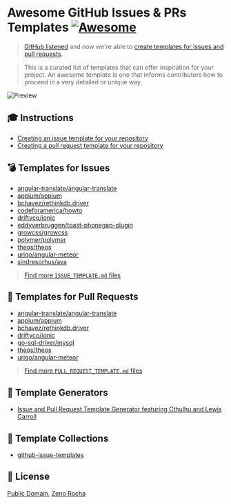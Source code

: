 # Awesome GitHub Issues & PRs Templates [![Awesome](https://cdn.rawgit.com/sindresorhus/awesome/d7305f38d29fed78fa85652e3a63e154dd8e8829/media/badge.svg)](https://github.com/sindresorhus/awesome)

> [GitHub listened](https://github.com/dear-github/dear-github) and now we're able to [create templates for issues and pull requests](https://github.com/blog/2111-issue-and-pull-request-templates).

> This is a curated list of templates that can offer inspiration for your project. An awesome template is one that informs contributors how to proceed in a very detailed or unique way.

![Preview](https://cloud.githubusercontent.com/assets/398893/13154626/b670c3ba-d62e-11e5-8d0d-8313abf2a8a7.png)

## :mortar_board: Instructions

* [Creating an issue template for your repository](https://help.github.com/articles/creating-an-issue-template-for-your-repository/)
* [Creating a pull request template for your repository](https://help.github.com/articles/creating-a-pull-request-template-for-your-repository/)

## :bomb: Templates for Issues

* [angular-translate/angular-translate](https://github.com/angular-translate/angular-translate/blob/c1ebea92779a2e80d60e931e295215401ee25fac/.github/ISSUE_TEMPLATE.md)
* [appium/appium](https://github.com/appium/appium/blob/5f531f400aa66d67b017d1d658fe7774c7edfe6d/.github/ISSUE_TEMPLATE.md)
* [bchavez/rethinkdb.driver](https://github.com/bchavez/RethinkDb.Driver/blob/440536279fb202fbebb4c0183545472f2d058433/.github/ISSUE_TEMPLATE.md)
* [codeforamerica/howto](https://github.com/codeforamerica/howto/blob/630c9919d1f216143e448db39823b678f6e21072/issue_template.md)
* [driftyco/ionic](https://github.com/ionic-team/ionic/blob/dc280b4199e37d05eb89f71a79d28cae1e8ec3ba/.github/ISSUE_TEMPLATE.md)
* [eddyverbruggen/toast-phonegap-plugin](https://github.com/EddyVerbruggen/Toast-PhoneGap-Plugin/blob/4f6463e3f2391d50c7dcfca428402312c228c170/issue_template.md)
* [growcss/growcss](https://github.com/growcss/growcss/blob/fe92ea1bc4695fa74fd83e0209b80c34524693a5/.github/ISSUE_TEMPLATE.md)
* [polymer/polymer](https://github.com/Polymer/polymer/blob/c868575c67ebf56635bde26d318af4f3df7f2254/.github/ISSUE_TEMPLATE.md)
* [theos/theos](https://github.com/theos/theos/blob/abee689a088a10e6f15fa9bf00290d9cf93b48f9/.github/ISSUE_TEMPLATE.md)
* [urigo/angular-meteor](https://github.com/Urigo/angular-meteor/blob/519deeaa1c592465181ee12a57b1686d88caed29/.github/ISSUE_TEMPLATE.md)
* [sindresorhus/ava](https://github.com/avajs/ava/blob/d814dca6136f3dfd380ea0a8f874cb5a5c290231/.github/issue_template.md)

> [Find more `ISSUE_TEMPLATE.md` files](https://github.com/search?utf8=%E2%9C%93&q=in%3Apath+issue_template.md&type=Code&ref=searchresults)

## :rocket: Templates for Pull Requests

* [angular-translate/angular-translate](https://github.com/angular-translate/angular-translate/blob/208345a198b15dc9cb0e41cda9dae08c47b72c92/.github/PULL_REQUEST_TEMPLATE.md)
* [appium/appium](https://github.com/appium/appium/blob/355980b6b2dc8cfc5b19cb3420ab6c5f56884a1e/.github/PULL_REQUEST_TEMPLATE.md)
* [bchavez/rethinkdb.driver](https://github.com/bchavez/RethinkDb.Driver/blob/da150d91a60435381d37dbb268625a95aa585dbd/.github/PULL_REQUEST_TEMPLATE.md)
* [driftyco/ionic](https://github.com/ionic-team/ionic/blob/b07eb1afadd921a66afaccc6705f0db8c126c040/.github/PULL_REQUEST_TEMPLATE.md)
* [go-sql-driver/mysql](https://github.com/go-sql-driver/mysql/blob/abfd04d323c28c5c5683c2beb877fae36491d5a8/.github/PULL_REQUEST_TEMPLATE.md)
* [theos/theos](https://github.com/theos/theos/blob/abee689a088a10e6f15fa9bf00290d9cf93b48f9/.github/PULL_REQUEST_TEMPLATE.md)
* [urigo/angular-meteor](https://github.com/Urigo/angular-meteor/blob/519deeaa1c592465181ee12a57b1686d88caed29/.github/PULL_REQUEST_TEMPLATE.md)

> [Find more `PULL_REQUEST_TEMPLATE.md` files](https://github.com/search?utf8=%E2%9C%93&q=in%3Apath+pull_request_template.md&type=Code&ref=searchresults)

## :hammer: Template Generators

* [Issue and Pull Request Template Generator featuring Cthulhu and Lewis Carroll](https://www.talater.com/open-source-templates/)

## :grimacing: Template Collections

* [github-issue-templates](https://github.com/stevemao/github-issue-templates)

## :pencil: License

[Public Domain](https://creativecommons.org/publicdomain/zero/1.0/), [Zeno Rocha](https://github.com/zenorocha)
